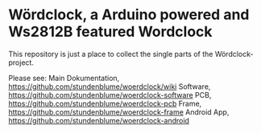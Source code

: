 Wördclock, a Arduino powered and Ws2812B featured Wordclock
==========
This repository is just a place to collect the single parts of the Wördclock-project.

Please see:
Main Dokumentation, https://github.com/stundenblume/woerdclock/wiki
Software, https://github.com/stundenblume/woerdclock-software
PCB, https://github.com/stundenblume/woerdclock-pcb
Frame, https://github.com/stundenblume/woerdclock-frame
Android App, https://github.com/stundenblume/woerdclock-android
